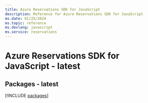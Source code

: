```yaml
---
title: Azure Reservations SDK for JavaScript
description: Reference for Azure Reservations SDK for JavaScript
ms.date: 01/25/2024
ms.topic: reference
ms.devlang: javascript
ms.service: reservations
---
```

# Azure Reservations SDK for JavaScript - latest
## Packages - latest
[!INCLUDE [packages](reservations-index.md)]